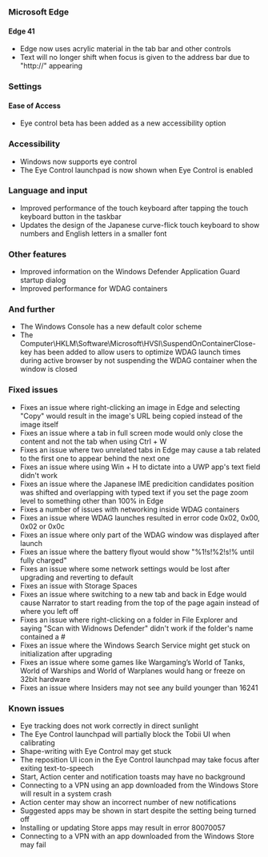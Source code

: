 ### Microsoft Edge
#### Edge 41
- Edge now uses acrylic material in the tab bar and other controls
- Text will no longer shift when focus is given to the address bar due to "http://" appearing

### Settings
#### Ease of Access
- Eye control beta has been added as a new accessibility option

### Accessibility
- Windows now supports eye control
- The Eye Control launchpad is now shown when Eye Control is enabled

### Language and input
- Improved performance of the touch keyboard after tapping the touch keyboard button in the taskbar
- Updates the design of the Japanese curve-flick touch keyboard to show numbers and English letters in a smaller font

### Other features
- Improved information on the Windows Defender Application Guard startup dialog
- Improved performance for WDAG containers

### And further
- The Windows Console has a new default color scheme
- The Computer\HKLM\Software\Microsoft\HVSI\SuspendOnContainerClose-key has been added to allow users to optimize WDAG launch times during active browser by not suspending the WDAG container when the window is closed

### Fixed issues
- Fixes an issue where right-clicking an image in Edge and selecting "Copy" would result in the image's URL being copied instead of the image itself
- Fixes an issue where a tab in full screen mode would only close the content and not the tab when using Ctrl + W
- Fixes an issue where two unrelated tabs in Edge may cause a tab related to the first one to appear behind the next one
- Fixes an issue where using Win + H to dictate into a UWP app's text field didn't work
- Fixes an issue where the Japanese IME predicition candidates position was shifted and overlapping with typed text if you set the page zoom level to something other than 100% in Edge
- Fixes a number of issues with networking inside WDAG containers
- Fixes an issue where WDAG launches resulted in error code 0x02, 0x00, 0x02 or 0x0c
- Fixes an issue where only part of the WDAG window was displayed after launch
- Fixes an issue where the battery flyout would show "%1!s!%2!s!% until fully charged"
- Fixes an issue where some network settings would be lost after upgrading and reverting to default
- Fixes an issue with Storage Spaces
- Fixes an issue where switching to a new tab and back in Edge would cause Narrator to start reading from the top of the page again instead of where you left off
- Fixes an issue where right-clicking on a folder in File Explorer and saying "Scan with Widnows Defender" didn't work if the folder's name contained a #
- Fixes an issue where the Windows Search Service might get stuck on initialization after upgrading
- Fixes an issue where some games like Wargaming’s World of Tanks, World of Warships and World of Warplanes would hang or freeze on 32bit hardware
- Fixes an issue where Insiders may not see any build younger than 16241

### Known issues
- Eye tracking does not work correctly in direct sunlight
- The Eye Control launchpad will partially block the Tobii UI when calibrating
- Shape-writing with Eye Control may get stuck
- The reposition UI icon in the Eye Control launchpad may take focus after exiting text-to-speech
- Start, Action center and notification toasts may have no background
- Connecting to a VPN using an app downloaded from the Windows Store will result in a system crash
- Action center may show an incorrect number of new notifications
- Suggested apps may be shown in start despite the setting being turned off
- Installing or updating Store apps may result in error 80070057
- Connecting to a VPN with an app downloaded from the Windows Store may fail